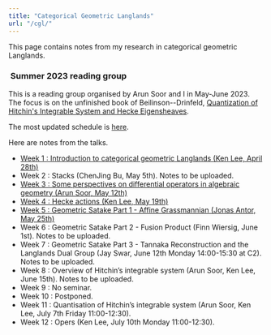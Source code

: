 ```yaml
---
title: "Categorical Geometric Langlands"
url: "/cgl/"
---
```


This page contains notes from my research in categorical geometric Langlands.

###  Summer 2023 reading group

This is a reading group organised by Arun Soor and I
in May-June 2023.
The focus is on the unfinished book of
Beilinson--Drinfeld, 
[Quantization of Hitchin's Integrable System and Hecke Eigensheaves](https://math.uchicago.edu/~drinfeld/langlands/QuantizationHitchin.pdf).

The most updated schedule is [here](/pdfs/Geometric_langlands_study_group_schedule.pdf).

Here are notes from the talks.
- [Week 1 : Introduction to categorical geometric Langlands (Ken Lee, April 28th)](https://github.com/kl-i/2023-cgl-week-1/blob/main/main.pdf)
- Week 2 : Stacks (ChenJing Bu, May 5th). Notes to be uploaded.
- [Week 3 : Some perspectives on differential operators in algebraic geometry (Arun Soor, May 12th)](/pdfs/2023-cgl-week-3-notes.pdf)
- [Week 4 : Hecke actions (Ken Lee, May 19th)](https://github.com/kl-i/2023-cgl-week-4/blob/main/main.pdf)
- [Week 5 : Geometric Satake Part 1 - Affine Grassmannian (Jonas Antor, May 25th)](https://github.com/kl-i/cgl-week-5/blob/main/main.pdf)
- Week 6 : Geometric Satake Part 2 - Fusion Product (Finn Wiersig, June 1st). Notes to be uploaded.
- Week 7 : Geometric Satake Part 3 - Tannaka Reconstruction and the Langlands Dual Group
  (Jay Swar, June 12th Monday 14:00-15:30 at C2). Notes to be uploaded.
- Week 8 : Overview of Hitchin’s integrable system (Arun Soor, Ken Lee, June 15th).
  Notes to be uploaded.
- Week 9 : No seminar.
- Week 10 : Postponed.
- Week 11 : Quantisation of Hitchin’s integrable system
  (Arun Soor, Ken Lee, July 7th Friday 11:00-12:30).
- Week 12 : Opers (Ken Lee, July 10th Monday 11:00-12:30).
